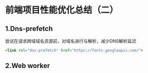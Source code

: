 # 前端项目性能优化总结（二）

## 1.Dns-prefetch

尝试在请求跨域域名资源前，对域名进行与解析，减少DNS解析延迟

```html
<link rel="dns-prefetch" href="https://fonts.googleapis.com/"> 
```



## 2.Web worker

